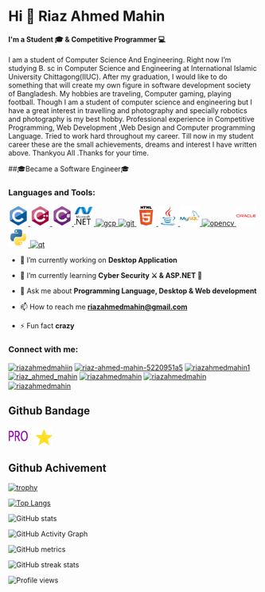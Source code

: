 
# Hi 👋 Riaz Ahmed Mahin
####  I'm a Student :mortar_board: & Competitive Programmer 💻


I am a student of Computer Science And Engineering. Right now I’m studying B. sc in Computer Science and Engineering at International Islamic University Chittagong(IIUC). After my graduation, I would like to do something that will create my own figure in software development society of Bangladesh. My hobbies are traveling, Computer gaming, playing football. Though I am a student of computer science and engineering but I have a great interest in travelling and photography and specially robotics and photography is my best hobby. Professional experience in Competitive Programming, Web Development ,Web Design and Computer programming Language. Tried to work hard throughout my career. Till now in my student career these are the small achievements, dreams and interest I have written above. Thankyou All .Thanks for your time.

##🎓Became a Software Engineer🎓


<h3 align="left">Languages and Tools:</h3>
<p align="left"> <a href="https://www.cprogramming.com/" target="_blank" rel="noreferrer"> <img src="https://raw.githubusercontent.com/devicons/devicon/master/icons/c/c-original.svg" alt="c" width="40" height="40"/> </a> <a href="https://www.w3schools.com/cpp/" target="_blank" rel="noreferrer"> <img src="https://raw.githubusercontent.com/devicons/devicon/master/icons/cplusplus/cplusplus-original.svg" alt="cplusplus" width="40" height="40"/> </a> <a href="https://www.w3schools.com/cs/" target="_blank" rel="noreferrer"> <img src="https://raw.githubusercontent.com/devicons/devicon/master/icons/csharp/csharp-original.svg" alt="csharp" width="40" height="40"/> </a> <a href="https://dotnet.microsoft.com/" target="_blank" rel="noreferrer"> <img src="https://raw.githubusercontent.com/devicons/devicon/master/icons/dot-net/dot-net-original-wordmark.svg" alt="dotnet" width="40" height="40"/> </a> <a href="https://cloud.google.com" target="_blank" rel="noreferrer"> <img src="https://www.vectorlogo.zone/logos/google_cloud/google_cloud-icon.svg" alt="gcp" width="40" height="40"/> </a> <a href="https://git-scm.com/" target="_blank" rel="noreferrer"> <img src="https://www.vectorlogo.zone/logos/git-scm/git-scm-icon.svg" alt="git" width="40" height="40"/> </a> <a href="https://www.w3.org/html/" target="_blank" rel="noreferrer"> <img src="https://raw.githubusercontent.com/devicons/devicon/master/icons/html5/html5-original-wordmark.svg" alt="html5" width="40" height="40"/> </a> <a href="https://www.java.com" target="_blank" rel="noreferrer"> <img src="https://raw.githubusercontent.com/devicons/devicon/master/icons/java/java-original.svg" alt="java" width="40" height="40"/> </a> <a href="https://www.mysql.com/" target="_blank" rel="noreferrer"> <img src="https://raw.githubusercontent.com/devicons/devicon/master/icons/mysql/mysql-original-wordmark.svg" alt="mysql" width="40" height="40"/> </a> <a href="https://opencv.org/" target="_blank" rel="noreferrer"> <img src="https://www.vectorlogo.zone/logos/opencv/opencv-icon.svg" alt="opencv" width="40" height="40"/> </a> <a href="https://www.oracle.com/" target="_blank" rel="noreferrer"> <img src="https://raw.githubusercontent.com/devicons/devicon/master/icons/oracle/oracle-original.svg" alt="oracle" width="40" height="40"/> </a> <a href="https://www.python.org" target="_blank" rel="noreferrer"> <img src="https://raw.githubusercontent.com/devicons/devicon/master/icons/python/python-original.svg" alt="python" width="40" height="40"/> </a> <a href="https://www.qt.io/" target="_blank" rel="noreferrer"> <img src="https://upload.wikimedia.org/wikipedia/commons/0/0b/Qt_logo_2016.svg" alt="qt" width="40" height="40"/> </a> </p>




- 🔭 I’m currently working on **Desktop Application**

- 🌱 I’m currently learning **Cyber Security ⚔ & ASP.NET 📱**

- 💬 Ask me about **Programming Language, Desktop & Web development**

- 📫 How to reach me **riazahmedmahin@gmail.com**

- ⚡ Fun fact **crazy**


<h3 align="left">Connect with me:</h3>
<p align="left">
<a href="https://twitter.com/riazahmedmahiin" target="blank"><img align="center" src="https://raw.githubusercontent.com/rahuldkjain/github-profile-readme-generator/master/src/images/icons/Social/twitter.svg" alt="riazahmedmahiin" height="30" width="40" /></a>
<a href="https://linkedin.com/in/riaz-ahmed-mahin-5220951a5" target="blank"><img align="center" src="https://raw.githubusercontent.com/rahuldkjain/github-profile-readme-generator/master/src/images/icons/Social/linked-in-alt.svg" alt="riaz-ahmed-mahin-5220951a5" height="30" width="40" /></a>
<a href="https://fb.com/riazahmedmahin1" target="blank"><img align="center" src="https://raw.githubusercontent.com/rahuldkjain/github-profile-readme-generator/master/src/images/icons/Social/facebook.svg" alt="riazahmedmahin1" height="30" width="40" /></a>
<a href="https://instagram.com/riaz_ahmed_mahin" target="blank"><img align="center" src="https://raw.githubusercontent.com/rahuldkjain/github-profile-readme-generator/master/src/images/icons/Social/instagram.svg" alt="riaz_ahmed_mahin" height="30" width="40" /></a>
<a href="https://www.codechef.com/users/riazahmedmahin" target="blank"><img align="center" src="https://cdn.jsdelivr.net/npm/simple-icons@3.1.0/icons/codechef.svg" alt="riazahmedmahin" height="30" width="40" /></a>
<a href="https://www.hackerrank.com/riazahmedmahin" target="blank"><img align="center" src="https://raw.githubusercontent.com/rahuldkjain/github-profile-readme-generator/master/src/images/icons/Social/hackerrank.svg" alt="riazahmedmahin" height="30" width="40" /></a>
<a href="https://codeforces.com/profile/riazahmedmahin" target="blank"><img align="center" src="https://raw.githubusercontent.com/rahuldkjain/github-profile-readme-generator/master/src/images/icons/Social/codeforces.svg" alt="riazahmedmahin" height="30" width="40" /></a>
</p>

## Github Bandage



<a href='https://github.com/pricing'><img src='https://raw.githubusercontent.com/acervenky/animated-github-badges/master/assets/pro.gif' width='40' height='40'></a> <a href='https://stars.github.com/'><img src='https://raw.githubusercontent.com/acervenky/animated-github-badges/master/assets/starbadge.gif' width='35' height='35'></a> 

## Github Achivement

[![trophy](https://github-profile-trophy.vercel.app/?username=riazahmedmahin)](https://github.com/ryo-ma/github-profile-trophy)

[![Top Langs](https://github-readme-stats.vercel.app/api/top-langs/?username=riazahmedmahin)](https://github.com/anuraghazra/github-readme-stats)

![GitHub stats](https://github-readme-stats.vercel.app/api?username=riazahmedmahin&show_icons=true&count_private=true)  

![GitHub Activity Graph](https://activity-graph.herokuapp.com/graph?username=riazahmedmahin)  

![GitHub metrics](https://metrics.lecoq.io/riazahmedmahin)  

![GitHub streak stats](https://github-readme-streak-stats.herokuapp.com/?user=riazahmedmahin)  

![Profile views](https://gpvc.arturio.dev/riazahmedmahin)  
